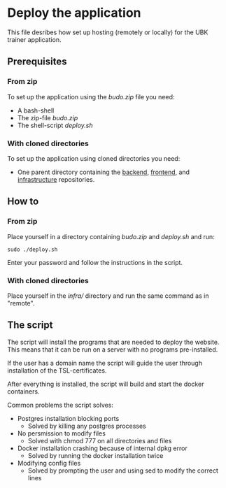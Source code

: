 # Deploy the application

This file desribes how set up hosting (remotely or locally) for the UBK trainer application. 

## Prerequisites

### From zip
To set up the application using the *budo.zip* file you need:
- A bash-shell
- The zip-file *budo.zip*
- The shell-script *deploy.sh*

### With cloned directories
To  set up the application using cloned directories you need:
- One parent directory containing the [backend](https://git.cs.umu.se/courses-project/5dv214vt23/backend/), [frontend](https://git.cs.umu.se/courses-project/5dv214vt23/frontend/), and
[infrastructure](https://git.cs.umu.se/courses-project/5dv214vt23/infra/) repositories.


## How to

### From zip

Place yourself in a directory containing *budo.zip* and *deploy.sh* and run:

    sudo ./deploy.sh

Enter your password and follow the instructions in the script.

### With cloned directories
Place yourself in the *infra/* directory and run the same command as in "remote".

## The script

The script will install the programs that are needed to deploy the website. This means that it can be run on a server with no programs pre-installed. 

If the user has a domain name the script will guide the user through installation of the TSL-certificates. 

After everything is installed, the script will build and start the docker containers.

Common problems the script solves:
- Postgres installation blocking ports
    - Solved by killing any postgres processes
- No persmission to modify files
    - Solved with chmod 777 on all directories and files
- Docker installation crashing because of internal dpkg error
    - Solved by running the docker installation twice
- Modifying config files
    - Solved by prompting the user and using sed to modify the correct lines

